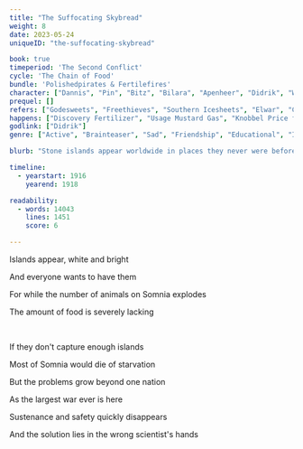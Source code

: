 ```yaml
---
title: "The Suffocating Skybread"
weight: 8
date: 2023-05-24
uniqueID: "the-suffocating-skybread"

book: true
timeperiod: 'The Second Conflict'
cycle: 'The Chain of Food'
bundle: 'Polishedpirates & Fertilefires'
character: ["Dannis", "Pin", "Bitz", "Bilara", "Apenheer", "Didrik", "Widagai"]
prequel: []
refers: ["Godesweets", "Freethieves", "Southern Icesheets", "Elwar", "Caribean", "Casbrita", "Origina", "Ghostlands", "Heavenmatter", "Stone of Destinydust", "Frambozi Forest", "Doveland", "Juradom", "Seahorse Beach", "Bearchitects", "Windgustwing", "Pi", "Lovewall", "Balkze", "Midterra Sea", "Hungerbee", "Treaty of Haggel", "Magic of Longlife", "Knobbel Price", "Heavenly Flowers", "Sikkel-B"]
happens: ["Discovery Fertilizer", "Usage Mustard Gas", "Knobbel Price for Bitz", "Escalation Second Conflict"]
godlink: ["Didrik"]
genre: ["Active", "Brainteaser", "Sad", "Friendship", "Educational", "Important", "History", "Science", "Battle"]

blurb: "Stone islands appear worldwide in places they never were before, as if they fell from the sky. Two armies both search for the secret, thinking it will win them the war, but discover something they regret."

timeline:
  - yearstart: 1916
    yearend: 1918

readability:
  - words: 14043
    lines: 1451
    score: 6

---
```


Islands appear, white and bright

And everyone wants to have them

For while the number of animals on Somnia explodes

The amount of food is severely lacking

&nbsp;

If they don't capture enough islands

Most of Somnia would die of starvation

But the problems grow beyond one nation

As the largest war ever is here

Sustenance and safety quickly disappears

And the solution lies in the wrong scientist's hands